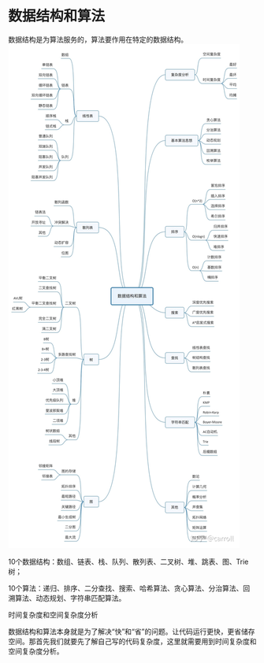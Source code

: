 
# 数据结构和算法
数据结构是为算法服务的，算法要作用在特定的数据结构。
![](https://github.com/gmg0829/Img/blob/master/alogrithm/alogrithm.jpg?raw=true)

10个数据结构：数组、链表、栈、队列、散列表、二叉树、堆、跳表、图、Trie树；

10个算法：递归、排序、二分查找、搜索、哈希算法、贪心算法、分治算法、回溯算法、动态规划、字符串匹配算法。


时间复杂度和空间复杂度分析

数据结构和算法本身就是为了解决“快”和“省”的问题。让代码运行更快，更省储存空间。那首先我们就要先了解自己写的代码复杂度，这里就需要用到时间复杂度和空间复杂度分析。


